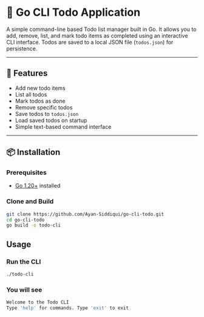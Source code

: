 # 📝 Go CLI Todo Application

A simple command-line based Todo list manager built in Go. It allows you to add, remove, list, and mark todo items as completed using an interactive CLI interface. Todos are saved to a local JSON file (`todos.json`) for persistence.

---

## 🚀 Features

- Add new todo items
- List all todos
- Mark todos as done
- Remove specific todos
- Save todos to `todos.json`
- Load saved todos on startup
- Simple text-based command interface

---

## 📦 Installation

### Prerequisites

- [Go 1.20+](https://golang.org/dl/) installed

### Clone and Build

```bash
git clone https://github.com/Ayan-Siddiqui/go-cli-todo.git
cd go-cli-todo
go build -o todo-cli
```

## Usage

### Run the CLI 

```bash
./todo-cli
```

### You will see
```bash
Welcome to the Todo CLI
Type 'help' for commands. Type 'exit' to exit
```

